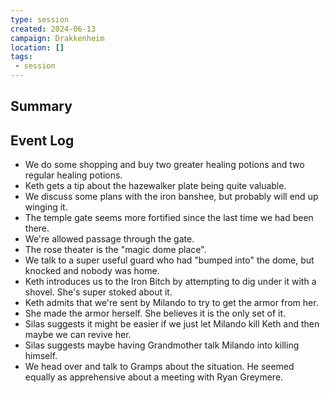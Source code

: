 ```yaml
---
type: session
created: 2024-06-13
campaign: Drakkenheim
location: []
tags:
 - session
---
```



## Summary

## Event Log

- We do some shopping and buy two greater healing potions and two regular healing potions.
- Keth gets a tip about the hazewalker plate being quite valuable.
- We discuss some plans with the iron banshee, but probably will end up winging it.
- The temple gate seems more fortified since the last time we had been there.
- We're allowed passage through the gate.
- The rose theater is the "magic dome place". 
- We talk to a super useful guard who had "bumped into" the dome, but knocked and nobody was home.
- Keth introduces us to the Iron Bitch by attempting to dig under it with a shovel. She's super stoked about it.
- Keth admits that we're sent by Milando to try to get the armor from her.
- She made the armor herself. She believes it is the only set of it.
- Silas suggests it might be easier if we just let Milando kill Keth and then maybe we can revive her.
- Silas suggests maybe having Grandmother talk Milando into killing himself.
- We head over and talk to Gramps about the situation. He seemed equally as apprehensive about a meeting with Ryan Greymere.